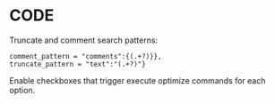 # CODE
Truncate and comment search patterns:
```
comment_pattern = "comments":{(.+?)}},
truncate_pattern = "text":"(.+?)"}
```
Enable checkboxes that trigger execute optimize 
commands for each option.